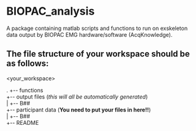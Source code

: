 # BIOPAC_analysis
A package containing matlab scripts and functions to run on exskeleton data output by BIOPAC EMG hardware/software (AcqKnowledge).

## The file structure of your workspace should be as follows:

<your_workspace>

.
+-- functions  
+-- output files (*this will all be automatically generated*)  
|   +-- B##  
+-- participant data (**You need to put your files in here!!**)  
|   +-- B##  
+-- README  
